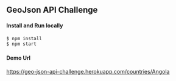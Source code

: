 ## GeoJson API Challenge

#### Install and Run locally

```bash
$ npm install
$ npm start
```

#### Demo Url
https://geo-json-api-challenge.herokuapp.com/countries/Angola
